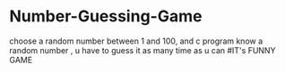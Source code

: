 # Number-Guessing-Game
choose a random number between 1 and 100, and c program know a random number , u have to guess it as many time as  u can
#IT's FUNNY GAME 
